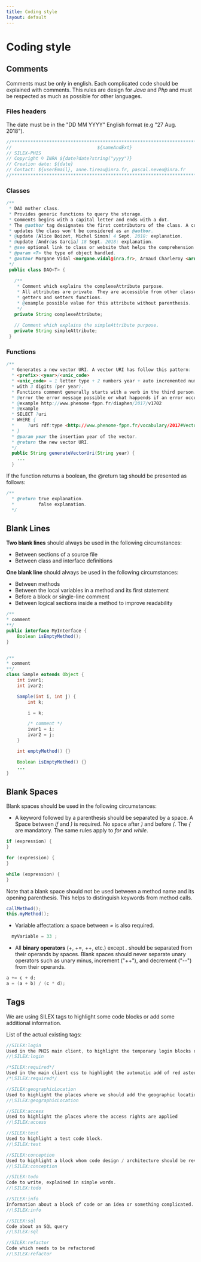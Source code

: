 ```yaml
---
title: Coding style
layout: default
---
```

# Coding style

## Comments

Comments must be only in english. Each complicated code should be explained with comments. This rules are design for *Java* and *Php* and must be respected as much as possible for other languages.

### Files headers

The date must be in the "DD MM YYYY" English format (e.g "27 Aug. 2018").

```java
//******************************************************************************
//                                ${nameAndExt}
// SILEX-PHIS
// Copyright © INRA ${date?date?string("yyyy")}
// Creation date: ${date}
// Contact: ${userEmail}, anne.tireau@inra.fr, pascal.neveu@inra.fr
//******************************************************************************
```
### Classes

```java
/**
 * DAO mother class. 
 * Provides generic functions to query the storage. 
 * Comments begins with a capital letter and ends with a dot.
 * The @author tag designates the first contributors of the class. A contributor that 
 * updates the class won't be considered as an @author.
 * @update [Alice Boizet, Michel Simon] 4 Sept. 2018: explanation.
 * @update [Andréas Garcia] 18 Sept. 2018: explanation.
 * @see optional link to class or website that helps the comprehension of the class.
 * @param <T> the type of object handled.
 * @author Morgane Vidal <morgane.vidal@inra.fr>, Arnaud Charleroy <arnaud.charleroy@inra.fr>
 */
 public class DAO<T> {
   
   /**
    * Comment which explains the complexeAttribute purpose.
    * All attributes are private. They are accessible from other classes throught the
    * getters and setters functions.
    * @example possible value for this attribute without parenthesis.
    */
   private String complexeAttribute;
   
   // Comment which explains the simpleAttribute purpose.
   private String simpleAttribute;
 }
```
### Functions

```java
/**
  * Generates a new vector URI. A vector URI has follow this pattern:
  * <prefix>:<year>/<unic_code>
  * <unic_code> = 1 letter type + 2 numbers year + auto incremented number
  * with 3 digits (per year).
  * Functions comment generally starts with a verb in the third person.
  * @error the error message possible or what happends if an error occured.
  * @example http://www.phenome-fppn.fr/diaphen/2017/v1702
  * @example
  * SELECT ?uri
  * WHERE {
  *     ?uri rdf:type <http://www.phenome-fppn.fr/vocabulary/2017#Vector>   
  * }
  * @param year the insertion year of the vector.
  * @return the new vector URI.
  */
  public String generateVectorUri(String year) {
    ...
  }
```

If the function returns a boolean, the @return tag should be presented as follows:
```java
/**
  * @return true explanation.
  *         false explanation.
  */
```

## Blank Lines

**Two blank lines** should always be used in the following circumstances:
* Between sections of a source file
* Between class and interface definitions

**One blank line** should always be used in the following circumstances:
* Between methods
* Between the local variables in a method and its first statement
* Before a block or single-line comment
* Between logical sections inside a method to improve readability

```java
/**
* comment
**/
public interface MyInterface {
    Boolean isEmptyMethod();
}


/**
* comment
**/
class Sample extends Object {
    int ivar1;
    int ivar2;

    Sample(int i, int j) {
        int k;

        i = k;

        /* comment */
        ivar1 = i;
        ivar2 = j;     
    }

    int emptyMethod() {}

    Boolean isEmptyMethod() {}
    ...
}
```


## Blank Spaces

Blank spaces should be used in the following circumstances:
* A keyword followed by a parenthesis should be separated by a space.
A Space between *if* and *)* is required. No space after *)* and before *(*. The *{* are mandatory. The same rules apply to *for* and *while*.

```java
if (expression) {
}

for (expression) {
}

while (expression) {
}
```
Note that a blank space should not be used between a method name and its opening parenthesis. This helps to distinguish keywords from method calls.

```java
callMethod();
this.myMethod();
```

* Variable affectation: a space between *=* is also required.
```java
  myVariable = 33 ;
```

* All **binary operators** (+, +=, ++, etc.) except *.* should be separated from their operands by spaces. Blank spaces should never separate unary operators such as unary minus, increment ("++"), and decrement ("--") from their operands.
```java
a += c + d;
a = (a + b) / (c * d);
```

## Tags

We are using SILEX tags to highlight some code blocks or add some additional information.

List of the actual existing tags:

```java
//SILEX:login
Used in the PHIS main client, to highlight the temporary login blocks of code.
//\SILEX:login

/*SILEX:required*/
Used in the main client css to highlight the automatic add of red asterisk on the required fields of the forms.
/*\SILEX:required*/

//SILEX:geographicLocation
Used to highlight the places where we should add the geographic location.
//\SILEX:geographicLocation

//SILEX:access
Used to highlight the places where the access rights are applied
//\SILEX:access

//SILEX:test
Used to highlight a test code block.
//\SILEX:test

//SILEX:conception
Used to highlight a block whom code design / architecture should be review or add ideas about.
//\SILEX:conception

//SILEX:todo
Code to write, explained in simple words.
//\SILEX:todo

//SILEX:info
Information about a block of code or an idea or something complicated.
//\SILEX:info

//SILEX:sql
Code about an SQL query
//\SILEX:sql

//SILEX:refactor
Code which needs to be refactored
//\SILEX:refactor
```
